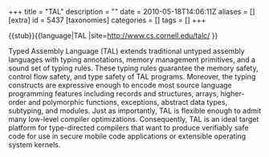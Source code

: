 +++
title = "TAL"
description = ""
date = 2010-05-18T14:06:11Z
aliases = []
[extra]
id = 5437
[taxonomies]
categories = []
tags = []
+++

{{stub}}{{language|TAL
|site=http://www.cs.cornell.edu/talc/
}}


Typed Assembly Language (TAL) extends traditional untyped assembly languages with typing annotations, memory management primitives, and a sound set of typing rules.  These typing rules guarantee the memory safety, control flow safety, and type safety of TAL programs.  Moreover, the typing constructs are expressive enough to encode most source language programming features including records and structures, arrays, higher-order and polymorphic functions, exceptions, abstract data types, subtyping, and modules.  Just as importantly, TAL is flexible enough to admit many low-level compiler optimizations.  Consequently, TAL is an ideal target platform for type-directed compilers that want to produce verifiably safe code for use in secure mobile code applications or extensible operating system kernels.
